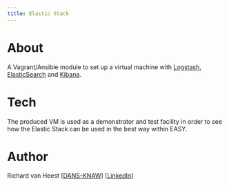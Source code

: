```yaml
---
title: Elastic Stack
---
```


# About
A Vagrant/Ansible module to set up a virtual machine with [Logstash], [ElasticSearch] and [Kibana].

# Tech
The produced VM is used as a demonstrator and test facility in order to see how the Elastic Stack can be used in the best way within EASY.

# Author
Richard van Heest [[DANS-KNAW]] [[LinkedIn]]

[Logstash]: https://www.elastic.co/products/logstash
[ElasticSearch]: https://www.elastic.co/products/elasticsearch
[Kibana]: https://www.elastic.co/products/kibana
[EASY]: https://easy.dans.knaw.nl/
[DANS-KNAW]: https://dans.knaw.nl/en/about/organisation-and-policy/staff/heest
[LinkedIn]: https://www.linkedin.com/in/richard-van-heest/
